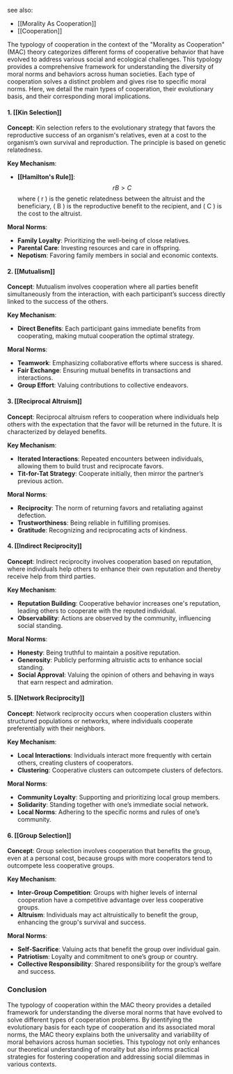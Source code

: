 see also:
- [[Morality As Cooperation]]
- [[Cooperation]]

The typology of cooperation in the context of the "Morality as Cooperation" (MAC) theory categorizes different forms of cooperative behavior that have evolved to address various social and ecological challenges. This typology provides a comprehensive framework for understanding the diversity of moral norms and behaviors across human societies. Each type of cooperation solves a distinct problem and gives rise to specific moral norms. Here, we detail the main types of cooperation, their evolutionary basis, and their corresponding moral implications.

#### 1. [[Kin Selection]]

**Concept**: Kin selection refers to the evolutionary strategy that favors the reproductive success of an organism's relatives, even at a cost to the organism’s own survival and reproduction. The principle is based on genetic relatedness.

**Key Mechanism**:
- **[[Hamilton's Rule]]**: 
  $$ rB > C $$
  where \( r \) is the genetic relatedness between the altruist and the beneficiary, \( B \) is the reproductive benefit to the recipient, and \( C \) is the cost to the altruist.

**Moral Norms**:
- **Family Loyalty**: Prioritizing the well-being of close relatives.
- **Parental Care**: Investing resources and care in offspring.
- **Nepotism**: Favoring family members in social and economic contexts.

#### 2. [[Mutualism]]

**Concept**: Mutualism involves cooperation where all parties benefit simultaneously from the interaction, with each participant’s success directly linked to the success of the others.

**Key Mechanism**:
- **Direct Benefits**: Each participant gains immediate benefits from cooperating, making mutual cooperation the optimal strategy.

**Moral Norms**:
- **Teamwork**: Emphasizing collaborative efforts where success is shared.
- **Fair Exchange**: Ensuring mutual benefits in transactions and interactions.
- **Group Effort**: Valuing contributions to collective endeavors.

#### 3. [[Reciprocal Altruism]]

**Concept**: Reciprocal altruism refers to cooperation where individuals help others with the expectation that the favor will be returned in the future. It is characterized by delayed benefits.

**Key Mechanism**:
- **Iterated Interactions**: Repeated encounters between individuals, allowing them to build trust and reciprocate favors.
- **Tit-for-Tat Strategy**: Cooperate initially, then mirror the partner’s previous action.

**Moral Norms**:
- **Reciprocity**: The norm of returning favors and retaliating against defection.
- **Trustworthiness**: Being reliable in fulfilling promises.
- **Gratitude**: Recognizing and reciprocating acts of kindness.

#### 4. [[Indirect Reciprocity]]

**Concept**: Indirect reciprocity involves cooperation based on reputation, where individuals help others to enhance their own reputation and thereby receive help from third parties.

**Key Mechanism**:
- **Reputation Building**: Cooperative behavior increases one's reputation, leading others to cooperate with the reputed individual.
- **Observability**: Actions are observed by the community, influencing social standing.

**Moral Norms**:
- **Honesty**: Being truthful to maintain a positive reputation.
- **Generosity**: Publicly performing altruistic acts to enhance social standing.
- **Social Approval**: Valuing the opinion of others and behaving in ways that earn respect and admiration.

#### 5. [[Network Reciprocity]]

**Concept**: Network reciprocity occurs when cooperation clusters within structured populations or networks, where individuals cooperate preferentially with their neighbors.

**Key Mechanism**:
- **Local Interactions**: Individuals interact more frequently with certain others, creating clusters of cooperators.
- **Clustering**: Cooperative clusters can outcompete clusters of defectors.

**Moral Norms**:
- **Community Loyalty**: Supporting and prioritizing local group members.
- **Solidarity**: Standing together with one’s immediate social network.
- **Local Norms**: Adhering to the specific norms and rules of one’s community.

#### 6. [[Group Selection]]

**Concept**: Group selection involves cooperation that benefits the group, even at a personal cost, because groups with more cooperators tend to outcompete less cooperative groups.

**Key Mechanism**:
- **Inter-Group Competition**: Groups with higher levels of internal cooperation have a competitive advantage over less cooperative groups.
- **Altruism**: Individuals may act altruistically to benefit the group, enhancing the group's survival and success.

**Moral Norms**:
- **Self-Sacrifice**: Valuing acts that benefit the group over individual gain.
- **Patriotism**: Loyalty and commitment to one’s group or country.
- **Collective Responsibility**: Shared responsibility for the group’s welfare and success.

### Conclusion

The typology of cooperation within the MAC theory provides a detailed framework for understanding the diverse moral norms that have evolved to solve different types of cooperation problems. By identifying the evolutionary basis for each type of cooperation and its associated moral norms, the MAC theory explains both the universality and variability of moral behaviors across human societies. This typology not only enhances our theoretical understanding of morality but also informs practical strategies for fostering cooperation and addressing social dilemmas in various contexts.